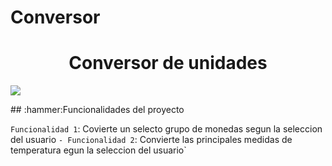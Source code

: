 # Conversor
<h1 align="center"> Conversor de unidades </h1>
<p align="left">
   <img src="https://img.shields.io/badge/STATUS-EN%20DESAROLLO-green">
   </p>
   ## :hammer:Funcionalidades del proyecto

`Funcionalidad 1`: Covierte un selecto grupo de monedas segun la seleccion del usuario `-
Funcionalidad 2`: Convierte las principales medidas de temperatura egun la seleccion del usuario`

